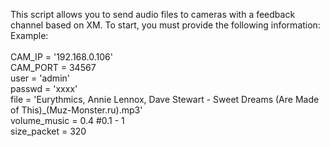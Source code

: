 This script allows you to send audio files to cameras with a feedback channel based on XM. To start, you must provide the following information:
<br>
Example:<br>
<br>
CAM_IP = '192.168.0.106' <br>
CAM_PORT = 34567<br>
user = 'admin'<br>
passwd = 'xxxx'<br>
file = 'Eurythmics, Annie Lennox, Dave Stewart - Sweet Dreams (Are Made of This)_(Muz-Monster.ru).mp3'<br>
volume_music = 0.4 #0.1 - 1<br>
size_packet = 320<br>
